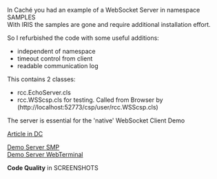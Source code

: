 In Caché you had an example of a WebSocket Server in namespace SAMPLES  
With IRIS the samples are gone and require additional installation effort.  
   
So I refurbished the code with some useful additions:  
- independent of namespace  
- timeout control from client    
- readable communication log  
   
This contains 2 classes:  
- rcc.EchoServer.cls   
- rcc.WSScsp.cls for testing. Called from Browser by   
   (http://localhost:52773/csp/user/rcc.WSScsp.cls)

The server is essential for the 'native' WebSocket Client Demo

[Article in DC](https://community.intersystems.com/post/websocket-echo-server-iris)

[Demo Server SMP](https://echoserver-wsock-iris.demo.community.intersystems.com/csp/sys/UtilHome.csp)   
[Demo Server WebTerminal](https://echoserver-wsock-iris.demo.community.intersystems.com/terminal/)    
        
**Code Quality** in SCREENSHOTS 
